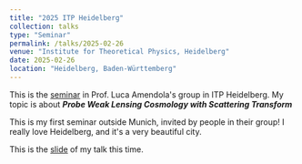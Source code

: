 ```yaml
---
title: "2025 ITP Heidelberg"
collection: talks
type: "Seminar"
permalink: /talks/2025-02-26
venue: "Institute for Theoretical Physics, Heidelberg"
date: 2025-02-26
location: "Heidelberg, Baden-Württemberg"
---
```


This is the [seminar](https://www.thphys.uni-heidelberg.de/index.php?lang=e) in Prof. Luca Amendola's group in ITP Heidelberg. My topic is about _**Probe Weak Lensing Cosmology with Scattering Transform**_

This is my first seminar outside Munich, invited by people in their group! I really love Heidelberg, and it's a very beautiful city. 



This is the <a href="https://chen-sijin.github.io/Sijin-Chen.github.io/files/talk_slides/2025_Dark_Energy_day.pdf" target="_blank">slide</a> of my talk this time. 
